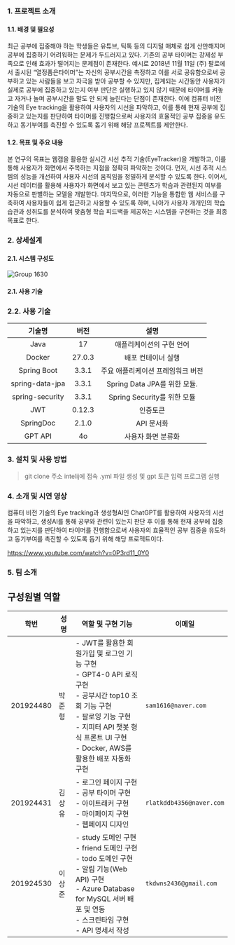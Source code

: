 ### 1. 프로젝트 소개
#### 1.1. 배경 및 필요성

최근 공부에 집중해야 하는 학생들은 유튜브, 틱톡 등의 디지털 매체로 쉽게 산만해지며 공부에 집중하기 어려워하는 문제가 두드러지고 있다. 기존의 공부 타이머는 강제성 부족으로 인해 효과가 떨어지는 문제점이 존재한다. 예시로 2018년 11월 11일 (주) 팔로에서 출시된 “열정품은타이머”는 자신의 공부시간을 측정하고 이를 서로 공유함으로써 공부하고 있는 사람들을 보고 자극을 받아 공부할 수 있지만, 집계되는 시간동안 사용자가 실제로 공부에 집중하고 있는지 여부 판단은 실행하고 있지 않기 때문에 타이머를 켜놓고 자거나 놀며 공부시간을 말도 안 되게 늘린다는 단점이 존재한다. 이에 컴퓨터 비전 기술의 Eye tracking을 활용하여 사용자의 시선을 파악하고, 이를 통해 현재 공부에 집중하고 있는지를 판단하여 타이머를 진행함으로써 사용자의 효율적인 공부 집중을 유도하고 동기부여를 촉진할 수 있도록 돕기 위해 해당 프로젝트를 제안한다.


#### 1.2. 목표 및 주요 내용

본 연구의 목표는 웹캠을 활용한 실시간 시선 추적 기술(EyeTracker)을 개발하고, 이를 통해 사용자가 화면에서 주목하는 지점을 정확히 파악하는 것이다. 먼저, 시선 추적 시스템의 성능을 개선하여 사용자 시선의 움직임을 정밀하게 분석할 수 있도록 한다. 이어서, 시선 데이터를 활용해 사용자가 화면에서 보고 있는 콘텐츠가 학습과 관련된지 여부를 자동으로 판별하는 모델을 개발한다. 마지막으로, 이러한 기능을 통합한 웹 서비스를 구축하여 사용자들이 쉽게 접근하고 사용할 수 있도록 하며, 나아가 사용자 개개인의 학습 습관과 성취도를 분석하여 맞춤형 학습 피드백을 제공하는 시스템을 구현하는 것을 최종 목표로 한다.


### 2. 상세설계
#### 2.1. 시스템 구성도

![Group 1630](https://github.com/user-attachments/assets/dbea93be-741a-49a8-9311-2d5e752333e0)


#### 2.1. 사용 기술
### 2.2. 사용 기술
| 기술명  | 버전  | 설명 |
|:-:|:-:|:-:|
| Java  | 17  | 애플리케이션의 구현 언어 |
| Docker | 27.0.3 | 배포 컨테이너 실행 |
| Spring Boot | 3.3.1 | 주요 애플리케이션 프레임워크 버전 |
| spring-data-jpa  | 3.3.1  |  Spring Data JPA를 위한 모듈.|
| spring-security  |  3.3.1 | Spring Security를 위한 모듈  |
|  JWT | 0.12.3  | 인증토큰 |
| SpringDoc  | 2.1.0  | API 문서화 |
| GPT API | 4o  | 사용자 화면 분류화  |



### 3. 설치 및 사용 방법
> git clone 주소
> intelij에 접속
> .yml 파일 생성 및 gpt 토큰 입력
> 프로그램 실행

### 4. 소개 및 시연 영상

컴퓨터 비전 기술의 Eye tracking과 생성형AI인 ChatGPT를 활용하여 사용자의 시선을 파악하고, 생성AI를 통해 공부와 관련이 있는지 판단 후 이를 통해 현재 공부에 집중하고 있는지를 판단하여 타이머를 진행함으로써 사용자의 효율적인 공부 집중을 유도하고 동기부여를 촉진할 수 있도록 돕기 위해 해당 프로젝트이다.

https://www.youtube.com/watch?v=0P3rd11_0Y0


### 5. 팀 소개



## 구성원별 역할

| 학번       | 성명   | 역할 및 구현 기능                                                                                           | 이메일           |
|------------|--------|-----------------------------------------------------------------------------------------------------------|------------------|
| 201924480  | 박준형 | - JWT를 활용한 회원가입 및 로그인 기능 구현 <br> - GPT4-0 API 로직 구현 <br> - 공부시간 top10 조회 기능 구현 <br> - 팔로잉 기능 구현 <br> - 지피터 API 챗봇 형식 프론트 UI 구현 <br> - Docker, AWS를 활용한 배포 자동화 구현 | `sam1616@naver.com` |
| 201924431  | 김상유 | - 로그인 페이지 구현 <br> - 공부 타이머 구현 <br> - 아이트래커 구현 <br> - 마이페이지 구현 <br> - 웹페이지 디자인 | `rlatkddb4356@naver.com` |
| 201924530  | 이상준 | - study 도메인 구현 <br> - friend 도메인 구현 <br> - todo 도메인 구현 <br> - 알림 기능(Web API) 구현 <br> - Azure Database for MySQL 서버 배포 및 연동 <br> - 스크린타임 구현 <br> - API 명세서 작성 | `tkdwns2436@gmail.com` |
